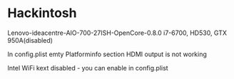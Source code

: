 # Hackintosh
Lenovo-ideacentre-AIO-700-27ISH-OpenCore-0.8.0
i7-6700, HD530, GTX 950A(disabled)

In config.plist emty Platforminfo section
HDMI output is not working

Intel WiFi kext disabled - you can enable in config.plist
